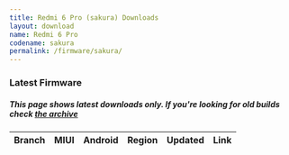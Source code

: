 ```yaml
---
title: Redmi 6 Pro (sakura) Downloads
layout: download
name: Redmi 6 Pro
codename: sakura
permalink: /firmware/sakura/
---
```


### Latest Firmware
##### This page shows latest downloads only. If you're looking for old builds check [the archive](/archive/firmware/sakura/)


<div class="table-responsive-md" id="table-wrapper">
<table id="firmware" class="compact table table-striped table-hover table-sm">
    <thead class="thead-dark">
        <tr>
            <th>Branch</th>
            <th>MIUI</th>
            <th>Android</th>
            <th>Region</th>
            <th>Updated</th>
            <th>Link</th>
        </tr>
    </thead>
    <script>loadFirmwareDownloads('sakura', 'latest')</script>
</table>
</div>
